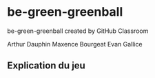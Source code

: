 # be-green-greenball
be-green-greenball created by GitHub Classroom


Arthur Dauphin
Maxence Bourgeat
Evan Gallice

## Explication du jeu

